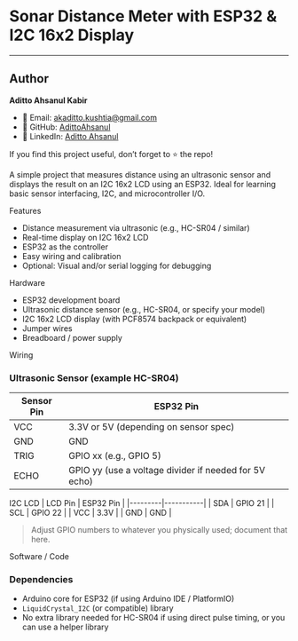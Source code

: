 # Sonar Distance Meter with ESP32 & I2C 16x2 Display
---

## Author

**Aditto Ahsanul Kabir**  
- 📧 Email: akaditto.kushtia@gmail.com  
- 🐙 GitHub: [AdittoAhsanul](https://github.com/Adittooooo)  
- 💼 LinkedIn: [Aditto Ahsanul](https://www.linkedin.com/in/aditto-ahsanul/)  

If you find this project useful, don’t forget to ⭐ the repo!


A simple project that measures distance using an ultrasonic sensor and displays the result on an I2C 16x2 LCD using an ESP32. Ideal for learning basic sensor interfacing, I2C, and microcontroller I/O.

Features

- Distance measurement via ultrasonic (e.g., HC-SR04 / similar)
- Real-time display on I2C 16x2 LCD
- ESP32 as the controller
- Easy wiring and calibration
- Optional: Visual and/or serial logging for debugging

Hardware

- ESP32 development board  
- Ultrasonic distance sensor (e.g., HC-SR04, or specify your model)  
- I2C 16x2 LCD display (with PCF8574 backpack or equivalent)  
- Jumper wires  
- Breadboard / power supply
 
Wiring

### Ultrasonic Sensor (example HC-SR04)
| Sensor Pin | ESP32 Pin |
|------------|-----------|
| VCC        | 3.3V or 5V (depending on sensor spec) |
| GND        | GND       |
| TRIG       | GPIO xx (e.g., GPIO 5) |
| ECHO       | GPIO yy (use a voltage divider if needed for 5V echo) |

I2C LCD
| LCD Pin | ESP32 Pin |
|---------|-----------|
| SDA     | GPIO 21   |
| SCL     | GPIO 22   |
| VCC     | 3.3V      |
| GND     | GND       |

> Adjust GPIO numbers to whatever you physically used; document that here.

Software / Code

### Dependencies
- Arduino core for ESP32 (if using Arduino IDE / PlatformIO)
- `LiquidCrystal_I2C` (or compatible) library
- No extra library needed for HC-SR04 if using direct pulse timing, or you can use a helper library
